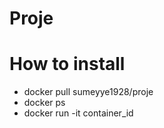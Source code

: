 # Proje

# How to install 

- docker pull sumeyye1928/proje
- docker ps
- docker run -it container_id
